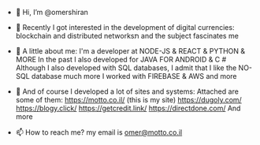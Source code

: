 - 👋 Hi, I’m @omershiran
- 👀 Recently I got interested in the development of digital currencies:
          blockchain and distributed networksת
          and the subject fascinates me
- 🌱 A little about me:
          I'm a developer at NODE-JS & REACT & PYTHON & MORE
          In the past I also developed for JAVA FOR ANDROID & C #
          Although I also developed with SQL databases, I admit that I like the NO-SQL database much more
          I worked with FIREBASE & AWS and more
- 💞️ And of course I developed a lot of sites and systems:
          Attached are some of them:
          https://motto.co.il/ (this is my site)
          https://dugoly.com/
          https://blogy.click/
          https://getcredit.link/
          https://directdone.com/
          And more
          
- 📫 How to reach me? 
        my email is omer@motto.co.il

<!---
omershiran/omershiran is a ✨ special ✨ repository because its `README.md` (this file) appears on your GitHub profile.
You can click the Preview link to take a look at your changes.
--->
